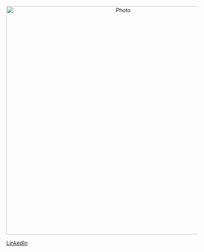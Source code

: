 
<p align="center">
  <img src="https://github.com/mreskandarinasab/mreskandarinasab.github.io/blob/master/images/logo.svg?raw=true" alt="Photo" style="width: 600px;"/> 
</p>

<a href="linkedin.com/in/rezadatascience"> LinkedIn </a>

